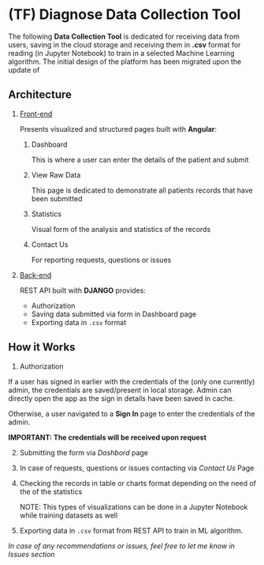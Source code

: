 # (TF) Diagnose Data Collection Tool

The following **Data Collection Tool** is dedicated for receiving data from users, saving in the cloud storage and receiving them in **.csv** format for reading (in Jupyter Notebook) to train in a selected Machine Learning algorithm.
The initial design of the platform has been migrated upon the update of 
## Architecture
1. [Front-end](https://nodiraibrogimova.github.io/Data-Collection-Tool)

    Presents visualized and structured pages built with **Angular**:

    1. Dashboard
    
        This is where a user can enter the details of the patient and submit

    2. View Raw Data

        This page is dedicated to demonstrate all patients records that have been submitted
    
    3. Statistics

        Visual form of the analysis and statistics of the records
    
    4. Contact Us

        For reporting requests, questions or issues

2. [Back-end](https://ftdiagnose.pythonanywhere.com/swagger/)

    REST API built with **DJANGO** provides:
    - Authorization
    - Saving data submitted via form in Dashboard page
    - Exporting data in `.csv` format


## How it Works

1. Authorization

If a user has signed in earlier with the credentials of the (only one currently) admin, the credentials are saved/present in local storage. Admin can directly open the app as the sign in details have been saved in cache.

Otherwise, a user navigated to a **Sign In** page to enter the credentials of the admin.


**IMPORTANT: The credentials will be received upon request**

2. Submitting the form via *Dashbord* page

3. In case of requests, questions or issues contacting via *Contact Us* Page

4. Checking the records in table or charts format depending on the need of the of the statistics

    NOTE: This types of visualizations can be done in a Jupyter Notebook while training datasets as well

5. Exporting data in `.csv` format from REST API to train in ML algorithm.


*In case of any recommendations or issues, feel free to let me know in Issues section*
